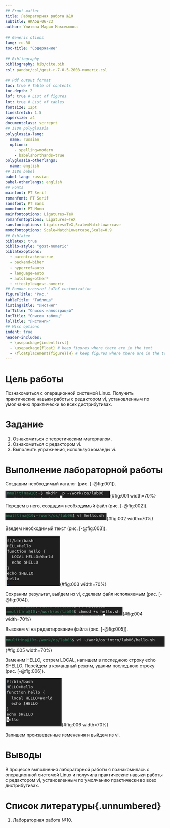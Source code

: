 ```yaml
---
## Front matter
title: Лабораторная работа №10
subtitle: НКАбд-06-23
author: Улитина Мария Максимовна

## Generic otions
lang: ru-RU
toc-title: "Содержание"

## Bibliography
bibliography: bib/cite.bib
csl: pandoc/csl/gost-r-7-0-5-2008-numeric.csl

## Pdf output format
toc: true # Table of contents
toc-depth: 2
lof: true # List of figures
lot: true # List of tables
fontsize: 12pt
linestretch: 1.5
papersize: a4
documentclass: scrreprt
## I18n polyglossia
polyglossia-lang:
  name: russian
  options:
	- spelling=modern
	- babelshorthands=true
polyglossia-otherlangs:
  name: english
## I18n babel
babel-lang: russian
babel-otherlangs: english
## Fonts
mainfont: PT Serif
romanfont: PT Serif
sansfont: PT Sans
monofont: PT Mono
mainfontoptions: Ligatures=TeX
romanfontoptions: Ligatures=TeX
sansfontoptions: Ligatures=TeX,Scale=MatchLowercase
monofontoptions: Scale=MatchLowercase,Scale=0.9
## Biblatex
biblatex: true
biblio-style: "gost-numeric"
biblatexoptions:
  - parentracker=true
  - backend=biber
  - hyperref=auto
  - language=auto
  - autolang=other*
  - citestyle=gost-numeric
## Pandoc-crossref LaTeX customization
figureTitle: "Рис."
tableTitle: "Таблица"
listingTitle: "Листинг"
lofTitle: "Список иллюстраций"
lotTitle: "Список таблиц"
lolTitle: "Листинги"
## Misc options
indent: true
header-includes:
  - \usepackage{indentfirst}
  - \usepackage{float} # keep figures where there are in the text
  - \floatplacement{figure}{H} # keep figures where there are in the text
---
```


# Цель работы

Познакомиться с операционной системой Linux. Получить практические навыки работы с редактором vi, установленным по умолчанию практически во всех дистрибутивах.

# Задание

1. Ознакомиться с теоретическим материалом.
2. Ознакомиться с редактором vi.
3. Выполнить упражнения, используя команды vi.

# Выполнение лабораторной работы

Создадим необходимый каталог (рис. [-@fig:001]).

![каталог](image/1.PNG){#fig:001 width=70%}

Передем в него, создадим необходимый файл (рис. [-@fig:002]).

![файл](image/2.PNG){#fig:002 width=70%}

Введем необходимый текст (рис. [-@fig:003]).

![текст](image/3.PNG){#fig:003 width=70%}

Сохраним результат, выйдем из vi, сделаем файл исполняемым (рис. [-@fig:004]).

![право на исполнение](image/4.PNG){#fig:004 width=70%}

Вызовем vi на редактирование файла (рис. [-@fig:005]).

![vi](image/5.PNG){#fig:005 width=70%}

Заменим HELLO, сотрем LOCAL, напишем в последнюю строку echo $HELLO.
Перейдем в командный режим, удалим последнюю строку  (рис. [-@fig:006]).

![строка](image/6.PNG){#fig:006 width=70%}

Запишем произведенные изменения и выйдем из vi.


# Выводы

В процессе выполнения лабораторной работы я познакомилась с операционной системой Linux и получила практические навыки работы с редактором vi, установленным по умолчанию практически во всех дистрибутивах.

# Список литературы{.unnumbered}

1. Лабораторная работа №10.
